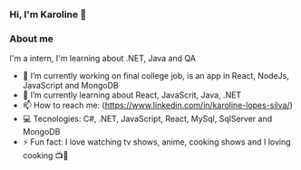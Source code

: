 ### Hi, I'm Karoline 👋

### About me
I'm a intern, I'm learning about .NET, Java and QA 

- 🔭 I’m currently working on final college job, is an app in React, NodeJs, JavaScript and MongoDB
- 🌱 I’m currently learning about React, JavaScrit, Java, .NET
- 📫 How to reach me: (https://www.linkedin.com/in/karoline-lopes-silva/)
- 💻  Tecnologies: C#, .NET, JavaScript, React, MySql, SqlServer and MongoDB
- ⚡ Fun fact: I love watching tv shows, anime, cooking shows and I loving cooking 📺🍕

